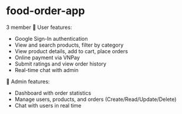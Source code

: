 # food-order-app
3 member
🔹 User features:  
- Google Sign-In authentication  
- View and search products, filter by category  
- View product details, add to cart, place orders  
- Online payment via VNPay  
- Submit ratings and view order history  
- Real-time chat with admin  

🔹 Admin features:  
- Dashboard with order statistics  
- Manage users, products, and orders (Create/Read/Update/Delete)  
- Chat with users in real time  
